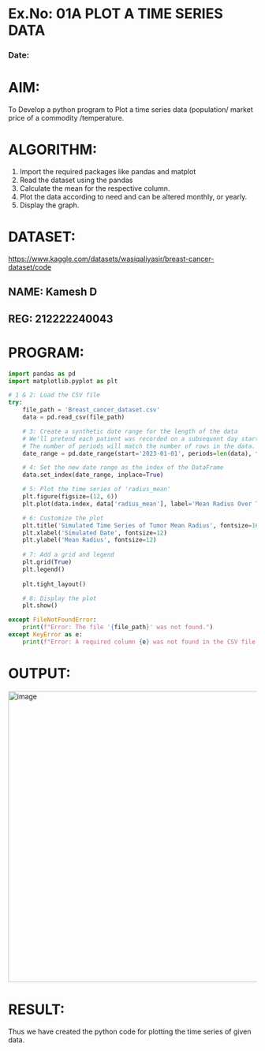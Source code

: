 # Ex.No: 01A PLOT A TIME SERIES DATA
###  Date: 

# AIM:
To Develop a python program to Plot a time series data (population/ market price of a commodity
/temperature.
# ALGORITHM:
1. Import the required packages like pandas and matplot
2. Read the dataset using the pandas
3. Calculate the mean for the respective column.
4. Plot the data according to need and can be altered monthly, or yearly.
5. Display the graph.

# DATASET:
https://www.kaggle.com/datasets/wasiqaliyasir/breast-cancer-dataset/code

## NAME: Kamesh D
## REG: 212222240043

# PROGRAM:
```py
import pandas as pd
import matplotlib.pyplot as plt

# 1 & 2: Load the CSV file
try:
    file_path = 'Breast_cancer_dataset.csv'
    data = pd.read_csv(file_path)

    # 3: Create a synthetic date range for the length of the data
    # We'll pretend each patient was recorded on a subsequent day starting from Jan 1, 2023.
    # The number of periods will match the number of rows in the data.
    date_range = pd.date_range(start='2023-01-01', periods=len(data), freq='D')

    # 4: Set the new date range as the index of the DataFrame
    data.set_index(date_range, inplace=True)

    # 5: Plot the time series of 'radius_mean'
    plt.figure(figsize=(12, 6))
    plt.plot(data.index, data['radius_mean'], label='Mean Radius Over Time (Simulated)', color='purple')

    # 6: Customize the plot
    plt.title('Simulated Time Series of Tumor Mean Radius', fontsize=16)
    plt.xlabel('Simulated Date', fontsize=12)
    plt.ylabel('Mean Radius', fontsize=12)
    
    # 7: Add a grid and legend
    plt.grid(True)
    plt.legend()
    
    plt.tight_layout()

    # 8: Display the plot
    plt.show()

except FileNotFoundError:
    print(f"Error: The file '{file_path}' was not found.")
except KeyError as e:
    print(f"Error: A required column {e} was not found in the CSV file.")


```



# OUTPUT:

<img width="1189" height="590" alt="image" src="https://github.com/user-attachments/assets/8949a2b0-c9c9-4558-a0e3-17409999001e" />





# RESULT:
Thus we have created the python code for plotting the time series of given data.
